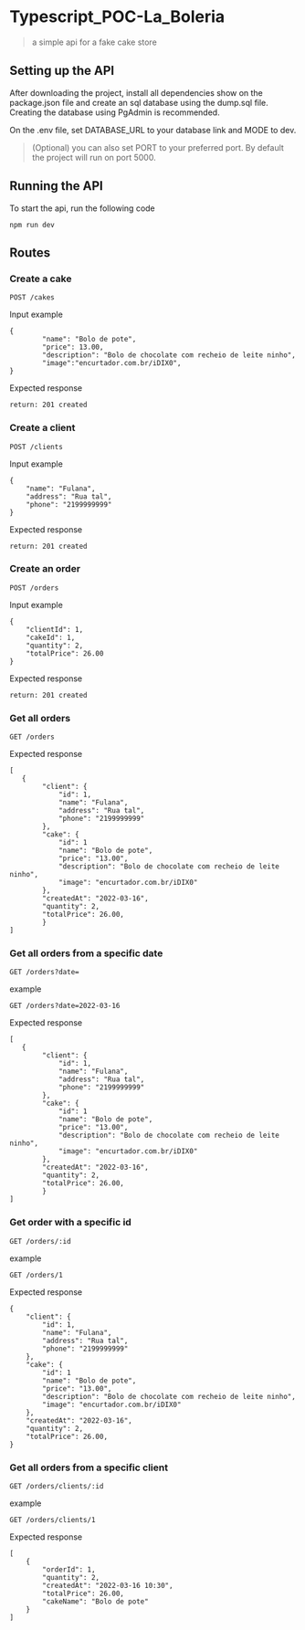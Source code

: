 # Typescript_POC-La_Boleria

> a simple api for a fake cake store

## Setting up the API

After downloading the project, install all dependencies show on the package.json file and create an sql database using the dump.sql file. Creating the database using PgAdmin is recommended.

On the .env file, set DATABASE_URL to your database link and MODE to dev.

> (Optional) you can also set PORT to your preferred port. By default the project will run on port 5000.

## Running the API

To start the api, run the following code

```
npm run dev
```

## Routes

### Create a cake

```
POST /cakes
```

Input example

```
{
		"name": "Bolo de pote",
		"price": 13.00,
		"description": "Bolo de chocolate com recheio de leite ninho",
		"image":"encurtador.com.br/iDIX0",
}
```

Expected response

```
return: 201 created
```

### Create a client

```
POST /clients
```

Input example

```
{
    "name": "Fulana",
    "address": "Rua tal",
    "phone": "2199999999"
}
```

Expected response

```
return: 201 created
```

### Create an order

```
POST /orders
```

Input example

```
{
    "clientId": 1,
    "cakeId": 1,
    "quantity": 2,
    "totalPrice": 26.00
}
```

Expected response

```
return: 201 created
```

### Get all orders

```
GET /orders
```

Expected response

```
[
   {
	    "client": {
	        "id": 1,
	        "name": "Fulana",
	        "address": "Rua tal",
	        "phone": "2199999999"
	    },
	    "cake": {
			"id": 1
	        "name": "Bolo de pote",
	        "price": "13.00",
		    "description": "Bolo de chocolate com recheio de leite ninho",
			"image": "encurtador.com.br/iDIX0"
	    },
	    "createdAt": "2022-03-16",
	    "quantity": 2,
	    "totalPrice": 26.00,
		}
]
```

### Get all orders from a specific date

```
GET /orders?date=
```

example

```
GET /orders?date=2022-03-16
```

Expected response

```
[
   {
	    "client": {
	        "id": 1,
	        "name": "Fulana",
	        "address": "Rua tal",
	        "phone": "2199999999"
	    },
	    "cake": {
			"id": 1
	        "name": "Bolo de pote",
	        "price": "13.00",
		    "description": "Bolo de chocolate com recheio de leite ninho",
			"image": "encurtador.com.br/iDIX0"
	    },
	    "createdAt": "2022-03-16",
	    "quantity": 2,
	    "totalPrice": 26.00,
		}
]
```

### Get order with a specific id

```
GET /orders/:id
```

example

```
GET /orders/1
```

Expected response

```
{
    "client": {
        "id": 1,
        "name": "Fulana",
        "address": "Rua tal",
        "phone": "2199999999"
    },
    "cake": {
		"id": 1
        "name": "Bolo de pote",
        "price": "13.00",
		"description": "Bolo de chocolate com recheio de leite ninho",
		"image": "encurtador.com.br/iDIX0"
    },
    "createdAt": "2022-03-16",
    "quantity": 2,
    "totalPrice": 26.00,
}
```

### Get all orders from a specific client

```
GET /orders/clients/:id
```

example

```
GET /orders/clients/1
```

Expected response

```
[
    {
        "orderId": 1,
        "quantity": 2,
        "createdAt": "2022-03-16 10:30",
        "totalPrice": 26.00,
        "cakeName": "Bolo de pote"
    }
]
```
